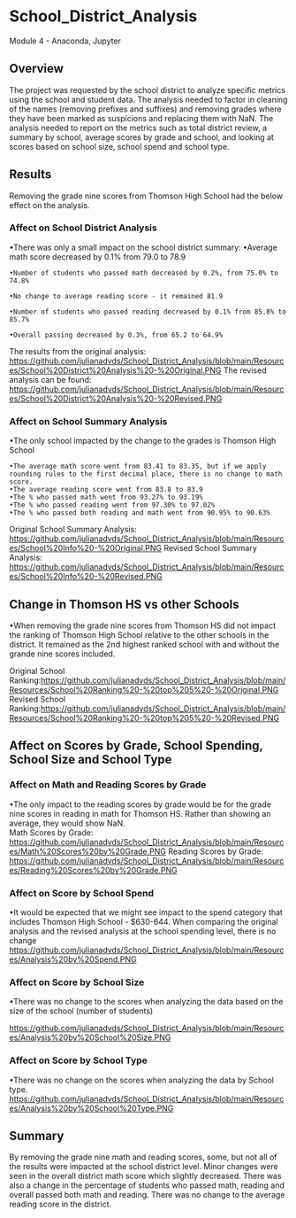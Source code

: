 # School_District_Analysis
Module 4 - Anaconda, Jupyter
## Overview
The project was requested by the school district to analyze specific metrics using the school and student data.  The analysis needed to factor in cleaning of the names (removing prefixes and suffixes) and removing grades where they have been marked as suspicions and replacing them with NaN. The analysis needed to report on the metrics such as total district review, a summary by school, average scores by grade and school, and looking at scores based on school size, school spend and school type.  

## Results
Removing the grade nine scores from Thomson High School had the below effect on the analysis.

### Affect on School District Analysis
•There was only a small impact on the school district summary:
    •Average math score decreased by 0.1% from 79.0 to 78.9

    •Number of students who passed math decreased by 0.2%, from 75.0% to 74.8%

    •No change to average reading score - it remained 81.9

    •Number of students who passed reading decreased by 0.1% from 85.8% to 85.7%

    •Overall passing decreased by 0.3%, from 65.2 to 64.9%
The results from the original analysis: https://github.com/julianadvds/School_District_Analysis/blob/main/Resources/School%20District%20Analysis%20-%20Original.PNG
The revised analysis can be found: https://github.com/julianadvds/School_District_Analysis/blob/main/Resources/School%20District%20Analysis%20-%20Revised.PNG

### Affect on School Summary Analysis
•The only school impacted by the change to the grades is Thomson High School

    •The average math score went from 83.41 to 83.35, but if we apply rounding rules to the first decimal place, there is no change to math score. 
    •The average reading score went from 83.8 to 83.9
    •The % who passed math went from 93.27% to 93.19%
    •The % who passed reading went from 97.30% to 97.02%
    •The % who passed both reading and math went from 90.95% to 90.63%

Original School Summary Analysis: https://github.com/julianadvds/School_District_Analysis/blob/main/Resources/School%20Info%20-%20Original.PNG
Revised School Summary Analysis: https://github.com/julianadvds/School_District_Analysis/blob/main/Resources/School%20Info%20-%20Revised.PNG

## Change in Thomson HS vs other Schools
•When removing the grade nine scores from Thomson HS did not impact the ranking of Thomson High School relative to the other schools in the district.  It remained as the 2nd highest ranked school with and without the grande nine scores included.

Original School Ranking:https://github.com/julianadvds/School_District_Analysis/blob/main/Resources/School%20Ranking%20-%20top%205%20-%20Original.PNG
Revised School Ranking:https://github.com/julianadvds/School_District_Analysis/blob/main/Resources/School%20Ranking%20-%20top%205%20-%20Revised.PNG


## Affect on Scores by Grade, School Spending, School Size and School Type

### Affect on Math and Reading Scores by Grade
•The only impact to the reading scores by grade would be for the grade nine scores in reading in math for Thomson HS.  Rather than showing an average, they would show NaN.  
Math Scores by Grade: https://github.com/julianadvds/School_District_Analysis/blob/main/Resources/Math%20Scores%20by%20Grade.PNG
Reading Scores by Grade: https://github.com/julianadvds/School_District_Analysis/blob/main/Resources/Reading%20Scores%20by%20Grade.PNG

### Affect on Score by School Spend
•It would be expected that we might see impact to the spend category that includes Thomson High School - $630-644.  When comparing the original analysis and the revised analysis at the school spending level, there is no change
https://github.com/julianadvds/School_District_Analysis/blob/main/Resources/Analysis%20by%20Spend.PNG

### Affect on Score by School Size
•There was no change to the scores when analyzing the data based on the size of the school (number of students)

https://github.com/julianadvds/School_District_Analysis/blob/main/Resources/Analysis%20by%20School%20Size.PNG

### Affect on Score by School Type
•There was no change on the scores when analyzing the data by School type.  
https://github.com/julianadvds/School_District_Analysis/blob/main/Resources/Analysis%20by%20School%20Type.PNG

## Summary
By removing the grade nine math and reading scores, some, but not all of the results were impacted at the school district level.  Minor changes were seen in the overall district math score which slightly decreased. There was also a change in the percentage of students who passed math, reading and overall passed both math and reading. There was no change to the average reading score in the district.

